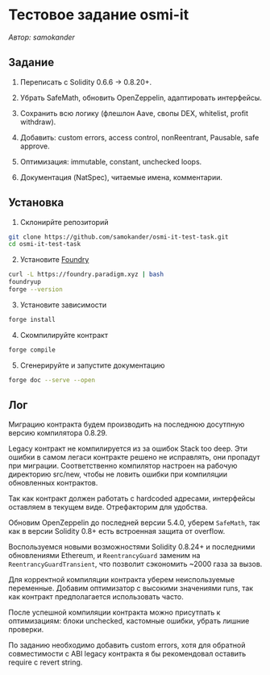 # Тестовое задание osmi-it

_Автор: samokander_

## Задание

1. Переписать с Solidity 0.6.6 → 0.8.20+.

2. Убрать SafeMath, обновить OpenZeppelin, адаптировать интерфейсы.

3. Сохранить всю логику (флешлон Aave, свопы DEX, whitelist, profit withdraw).

4. Добавить: custom errors, access control, nonReentrant, Pausable, safe approve.

5. Оптимизация: immutable, constant, unchecked loops.

6. Документация (NatSpec), читаемые имена, комментарии.

## Установка

1. Склонирйте репозиторий

```bash
git clone https://github.com/samokander/osmi-it-test-task.git
cd osmi-it-test-task
```

2. Установите [Foundry](https://getfoundry.sh/)

```bash
curl -L https://foundry.paradigm.xyz | bash
foundryup
forge --version
```

3. Установите зависимости

```bash
forge install
```

4. Скомпилируйте контракт

```bash
forge compile
```

5. Сгенерируйте и запустите документацию

```bash
forge doc --serve --open
```

## Лог

Миграцию контракта будем производить на последнюю досутпную версию компилятора 0.8.29.

Legacy контракт не компилируется из за ошибок Stack too deep. Эти ошибки в самом легаси контракте решено не исправлять, они пропадут при миграции. Соответственно компилятор настроен на рабочую директорию src/new, чтобы не ловить ошибки при компиляции обновленных контрактов.

Так как контракт должен работать с hardcoded адресами, интерфейсы оставляем в текущем виде. Отрефакторим для удобства.

Обновим OpenZeppelin до последней версии 5.4.0, уберем `SafeMath`, так как в версии Solidity 0.8+ есть встроенная защита от overflow.

Воспользуемся новыми возможностями Solidity 0.8.24+ и последними обновлениями Ethereum, и `ReentrancyGuard` заменим на `ReentrancyGuardTransient`, что позволит сэкономить ~2000 газа за вызов.

Для корректной компиляции контракта уберем неиспользуемые переменные. Добавим оптимизатор с высокими значениями runs, так как контракт предполагается использовать часто.

После успешной компиляции контракта можно присутпать к оптимизациям: блоки unchecked, кастомные ошибки, убрать лишние проверки.

По заданию необходимо добавить custom errors, хотя для обратной совместимости с ABI legacy контракта я бы рекомендовал оставить require с revert string.
